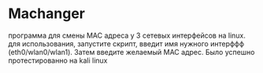# Machanger
программа для смены MAC адреса у 3 сетевых интерфейсов  на linux.
для использования, запустите скрипт, введит имя нужного интерффф (eth0/wlan0/wlan1). Затем  введите желаемый  MAC  адрес.
Было успешно протестированно на kali linux 
